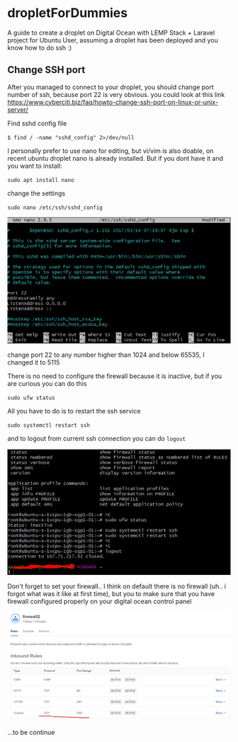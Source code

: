 # dropletForDummies
A guide to create a droplet on Digital Ocean with LEMP Stack + Laravel project for Ubuntu User, assuming a droplet has been deployed and you know how to do ssh :)

## Change SSH port
After you managed to connect to your droplet, you should change port number of ssh, because port 22 is very obvious.
you could look at this link https://www.cyberciti.biz/faq/howto-change-ssh-port-on-linux-or-unix-server/

Find sshd config file

`$ find / -name "sshd_config" 2>/dev/null`

I personally prefer to use nano for editing, but vi/vim is also doable, on recent ubuntu droplet nano is already installed. But if you dont have it and you want to install:

`sudo apt install nano`

change the settings

`sudo nano /etc/ssh/sshd_config`

![SSHD](images/sshd.jpg)


change port 22 to any number higher than 1024 and below 65535, I changed it to 5115

There is no need to configure the firewall because it is inactive, but if you are curious you can do this

`sudo ufw status`

All you have to do is to restart the ssh service

`sudo systemctl restart ssh`

and to logout from current ssh connection you can do 
`logout`

![Done](images/sshdone.jpg)

Don't forget to set your firewall.. I think on default there is no firewall (uh.. i forgot what was it like at first time), but you to make sure that you have firewall configured properly on your digital ocean control panel

![firewall](images/firewall.jpg)


...to be continue


